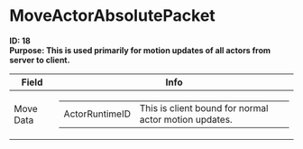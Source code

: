 # MoveActorAbsolutePacket

**ID: 18**  
**Purpose: This is used primarily for motion updates of all actors from server to client.**  

<table><thead><tr><th>Field</th><th>Info</th></tr></thead><tbody>
<tr><td>Move Data</td><td><table><tbody><tr><td>ActorRuntimeID</td><td>This is client bound for normal actor motion updates.</td></tr></tbody></table></td></tr>
</tbody></table>